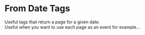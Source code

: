 # From Date Tags

Useful tags that return a page for a given date.  
Useful when you want to use each page as an event for example...